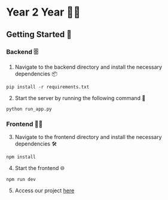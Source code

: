 # Year 2 Year 🧑‍🎓

## Getting Started 🚀

### Backend 🗄️

1. Navigate to the backend directory and install the necessary dependencies 📦

```
pip install -r requirements.txt
```

2. Start the server by running the following command 🐍

```
python run_app.py
```

### Frontend 👩‍💻

3. Navigate to the frontend directory and install the necessary dependencies 🛠️

```
npm install
```

4. Start the frontend 🌐

```
npm run dev
```

5. Access our project [here](http://localhost:5173)
